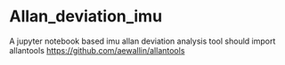 # Allan_deviation_imu
A jupyter notebook based imu allan deviation analysis tool
should import allantools
https://github.com/aewallin/allantools
